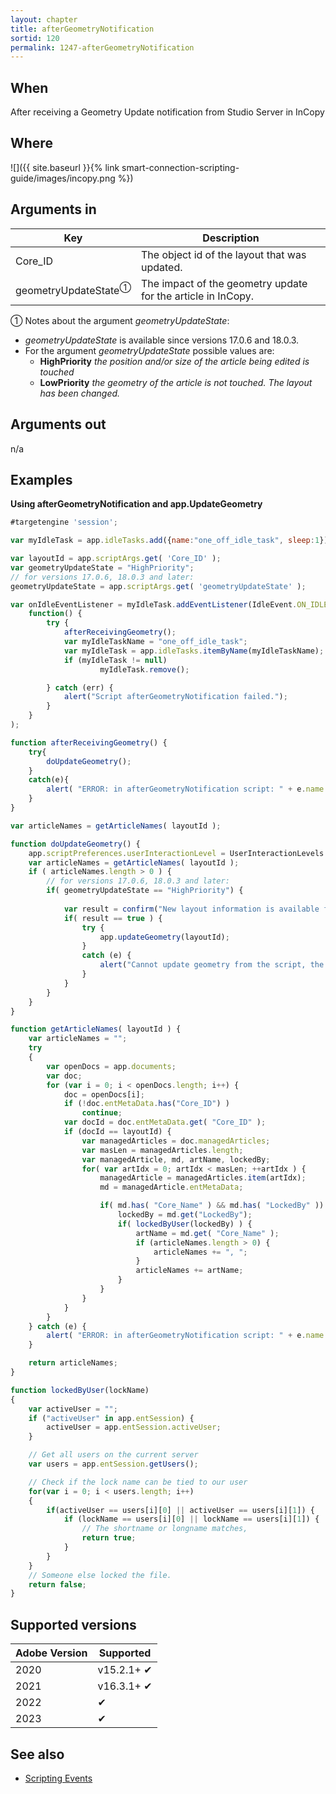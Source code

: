 ```yaml
---
layout: chapter
title: afterGeometryNotification
sortid: 120
permalink: 1247-afterGeometryNotification
---
```


## When

After receiving a Geometry Update notification from Studio Server in InCopy

## Where

![]({{ site.baseurl }}{% link smart-connection-scripting-guide/images/incopy.png %})

## Arguments in

| Key     | Description                                   |
| ------- | --------------------------------------------- |
| Core_ID | The object id of the layout that was updated. |
| geometryUpdateState<sup>①</sup> | The impact of the geometry update for the article in InCopy. |

① Notes about the argument _geometryUpdateState_:
* _geometryUpdateState_ is available since versions 17.0.6 and 18.0.3.
* For the argument _geometryUpdateState_ possible values are:
  * **HighPriority** _the position and/or size of the article being edited is touched_
  * **LowPriority** _the geometry of the article is not touched. The layout has been changed._

## Arguments out

n/a

## Examples

**Using afterGeometryNotification and app.UpdateGeometry**

```javascript
#targetengine 'session';

var myIdleTask = app.idleTasks.add({name:"one_off_idle_task", sleep:1});

var layoutId = app.scriptArgs.get( 'Core_ID' );
var geometryUpdateState = "HighPriority";
// for versions 17.0.6, 18.0.3 and later:
geometryUpdateState = app.scriptArgs.get( 'geometryUpdateState' );

var onIdleEventListener = myIdleTask.addEventListener(IdleEvent.ON_IDLE,
	function() {
		try {
			afterReceivingGeometry();
			var myIdleTaskName = "one_off_idle_task";
			var myIdleTask = app.idleTasks.itemByName(myIdleTaskName);
			if (myIdleTask != null)
					myIdleTask.remove();

		} catch (err) {
			alert("Script afterGeometryNotification failed.");
		}
	}
);

function afterReceivingGeometry() {
	try{
		doUpdateGeometry();
	}
	catch(e){
		alert( "ERROR: in afterGeometryNotification script: " + e.name + "\n\n" + e.message + "\n\nFound on line " + e.line );
	}
}

var articleNames = getArticleNames( layoutId );

function doUpdateGeometry() {
	app.scriptPreferences.userInteractionLevel = UserInteractionLevels.INTERACT_WITH_ALL;
	var articleNames = getArticleNames( layoutId );
	if ( articleNames.length > 0 ) {
	    // for versions 17.0.6, 18.0.3 and later:
		if( geometryUpdateState == "HighPriority") {
	
			var result = confirm("New layout information is available for article [ " + articleNames + " ]. " + "Do you want to update now?", false);
			if( result == true ) {
				try {
					app.updateGeometry(layoutId);
				}
				catch (e) {
					alert("Cannot update geometry from the script, the updateGeometry action have wrong layout id value. Please fix the script and try again.");
				}
			}
		}
	}
}

function getArticleNames( layoutId ) {
	var articleNames = "";
	try
	{
		var openDocs = app.documents;
		var doc;
		for (var i = 0; i < openDocs.length; i++) {
			doc = openDocs[i];
			if (!doc.entMetaData.has("Core_ID") )
				continue;
			var docId = doc.entMetaData.get( "Core_ID" );
			if (docId == layoutId) {
				var managedArticles = doc.managedArticles;
				var masLen = managedArticles.length;
				var managedArticle, md, artName, lockedBy;
				for( var artIdx = 0; artIdx < masLen; ++artIdx ) {
					managedArticle = managedArticles.item(artIdx);
					md = managedArticle.entMetaData;

					if( md.has( "Core_Name" ) && md.has( "LockedBy" )) {
						lockedBy = md.get("LockedBy");
						if( lockedByUser(lockedBy) ) {
							artName = md.get( "Core_Name" );
							if (articleNames.length > 0) {
								articleNames += ", ";
							}
							articleNames += artName;
						}
					}
				}
			}
		}
	} catch (e) {
		alert( "ERROR: in afterGeometryNotification script: " + e.name + "\n\n" + e.message + "\n\nFound on line " + e.line );
	}

	return articleNames;
}

function lockedByUser(lockName)
{
	var activeUser = "";
	if ("activeUser" in app.entSession) {
		activeUser = app.entSession.activeUser;
	}

	// Get all users on the current server
	var users = app.entSession.getUsers();

	// Check if the lock name can be tied to our user
	for(var i = 0; i < users.length; i++)
	{
		if(activeUser == users[i][0] || activeUser == users[i][1]) {
			if (lockName == users[i][0] || lockName == users[i][1]) {
				// The shortname or longname matches,
				return true;
			}
		}
	}
	// Someone else locked the file.
	return false;
}
```

## Supported versions

| Adobe Version | Supported  |
| ------------- | ---------- |
| 2020          | v15.2.1+ ✔ |
| 2021          | v16.3.1+ ✔ |
| 2022          | ✔          |
| 2023          | ✔          |

## See also

- [Scripting Events](./index.md)
